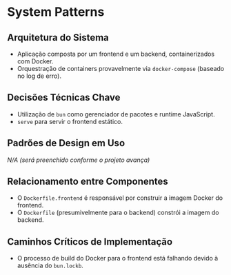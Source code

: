 # System Patterns

## Arquitetura do Sistema

* Aplicação composta por um frontend e um backend, containerizados com Docker.
* Orquestração de containers provavelmente via `docker-compose` (baseado no log de erro).

## Decisões Técnicas Chave

* Utilização de `bun` como gerenciador de pacotes e runtime JavaScript.
* `serve` para servir o frontend estático.

## Padrões de Design em Uso

*N/A (será preenchido conforme o projeto avança)*

## Relacionamento entre Componentes

* O `Dockerfile.frontend` é responsável por construir a imagem Docker do frontend.
* O `Dockerfile` (presumivelmente para o backend) constrói a imagem do backend.

## Caminhos Críticos de Implementação

* O processo de build do Docker para o frontend está falhando devido à ausência do `bun.lockb`. 